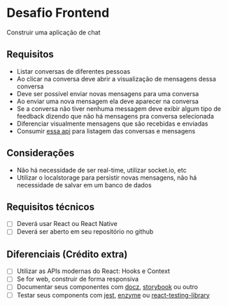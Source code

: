 # Desafio Frontend

Construir uma aplicação de chat

## Requisitos

- Listar conversas de diferentes pessoas
- Ao clicar na conversa deve abrir a visualização de mensagens dessa conversa
- Deve ser possível enviar novas mensagens para uma conversa
- Ao enviar uma nova mensagem ela deve aparecer na conversa
- Se a conversa não tiver nenhuma messagem deve exibir algum tipo de feedback dizendo que não há mensagens pra conversa selecionada
- Diferenciar visualmente mensagens que são recebidas e enviadas
- Consumir [essa api](https://github.com/divisioinc/chat-api) para listagem das conversas e mensagens

## Considerações
- Não há necessidade de ser real-time, utilizar socket.io, etc
- Utilizar o localstorage para persistir novas mensagens, não há necessidade de salvar em um banco de dados

## Requisitos técnicos
- [ ] Deverá usar React ou React Native
- [ ] Deverá ser aberto em seu repositório no github

## Diferenciais (Crédito extra)
- [ ] Utilizar as APIs modernas do React: Hooks e Context
- [ ] Se for web, construir de forma responsiva
- [ ] Documentar seus componentes com [docz](https://www.docz.site/), [storybook](https://storybook.js.org/) ou outro
- [ ] Testar seus components com [jest](https://jestjs.io/), [enzyme](https://github.com/airbnb/enzyme) ou [react-testing-library](https://github.com/kentcdodds/react-testing-library)
